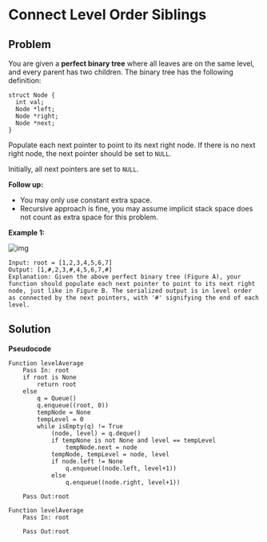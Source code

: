 # Connect Level Order Siblings 

## Problem

You are given a **perfect binary tree** where all leaves are on the same level, and every parent has two children. The binary tree has the following definition:

```
struct Node {
  int val;
  Node *left;
  Node *right;
  Node *next;
}
```

Populate each next pointer to point to its next right node. If there is no next right node, the next pointer should be set to `NULL`.

Initially, all next pointers are set to `NULL`.

 

**Follow up:**

- You may only use constant extra space.
- Recursive approach is fine, you may assume implicit stack space does not count as extra space for this problem.

 

**Example 1:**

![img](https://assets.leetcode.com/uploads/2019/02/14/116_sample.png)

```
Input: root = [1,2,3,4,5,6,7]
Output: [1,#,2,3,#,4,5,6,7,#]
Explanation: Given the above perfect binary tree (Figure A), your function should populate each next pointer to point to its next right node, just like in Figure B. The serialized output is in level order as connected by the next pointers, with '#' signifying the end of each level.
```

 

## Solution 

**Pseudocode**

```pseudocode
Function levelAverage
	Pass In: root
	if root is None
		return root
	else
		q = Queue()
		q.enqueue((root, 0))
		tempNode = None
		tempLevel = 0
		while isEmpty(q) != True
			(node, level) = q.deque()
            if tempNone is not None and level == tempLevel
            	tempNode.next = node
            tempNode, tempLevel = node, level
            if node.left != None
            	q.enqueue((node.left, level+1))
            else
	            q.enqueue((node.right, level+1))
        
	Pass Out:root
```

```pseudocode
Function levelAverage
	Pass In: root
	
	Pass Out:root
```

